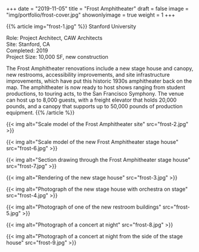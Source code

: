 +++
date = "2019-11-05"
title = "Frost Amphitheater"
draft = false
image = "img/portfolio/frost-cover.jpg"
showonlyimage = true
weight = 1
+++

{{% article img="frost-1.jpg" %}}
Stanford University

Role: Project Architect, CAW Architects  
Site: Stanford, CA  
Completed: 2019  
Project Size: 10,000 SF, new construction  

The Frost Amphitheater renovations include a new stage house and canopy, new restrooms, accessibility improvements, and site infrastructure improvements, which have put this historic 1930s amphitheater back on the map.  The amphitheater is now ready to host shows ranging from student productions, to touring acts, to the San Francisco Symphony.  The venue can host up to 8,000 guests, with a freight elevator that holds 20,000 pounds, and a canopy that supports up to 50,000 pounds of production equipment.
{{% /article %}}

{{< img alt="Scale model of the Frost Amphitheater site" src="frost-2.jpg" >}}

{{< img alt="Scale model of the new Frost Amphitheater stage house" src="frost-6.jpg" >}}

{{< img alt="Section drawing through the Frost Amphitheater stage house" src="frost-7.jpg" >}}

{{< img alt="Rendering of the new stage house" src="frost-3.jpg" >}}

{{< img alt="Photograph of the new stage house with orchestra on stage" src="frost-4.jpg" >}}

{{< img alt="Photograph of one of the new restroom buildings" src="frost-5.jpg" >}}

{{< img alt="Photograph of a concert at night" src="frost-8.jpg" >}}

{{< img alt="Photograph of a concert at night from the side of the stage house" src="frost-9.jpg" >}}
